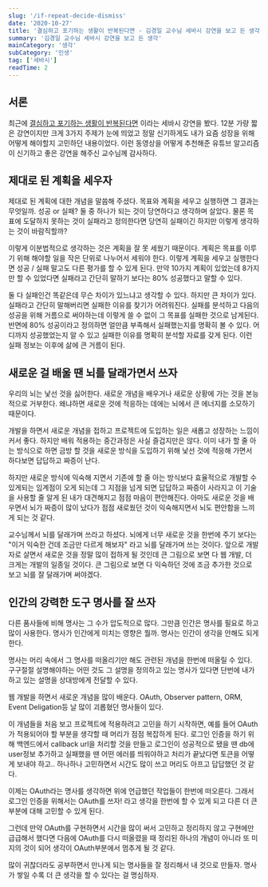 ```yaml
---
slug: '/if-repeat-decide-dismiss'
date: '2020-10-27'
title: '결심하고 포기하는 생활이 반복된다면 - 김경일 교수님 세바시 강연을 보고 든 생각'
summary: '김경일 교수님 세바시 강연을 보고 든 생각'
mainCategory: '생각'
subCategory: '인생'
tag: ['세바시']
readTime: 2
---
```


## 서론

최근에 [결심하고 포기하는 생활이 반복된다면](https://www.youtube.com/watch?v=yUt9ACfZz7o) 이라는 세바시 강연을 봤다. 12분 가량 짧은 강연이지만 크게 3가지 주제가 눈에 띄었고 정말 신기하게도 내가 요즘 성장을 위해 어떻게 해야할지 고민하던 내용이었다. 이런 동영상을 어떻게 추천해준 유튜브 알고리즘이 신기하고 좋은 강연을 해주신 교수님께 감사하다.

## 제대로 된 계획을 세우자

제대로 된 계획에 대한 개념을 말씀해 주셨다. 목표와 계획을 세우고 실행하면 그 결과는 무엇일까. 성공 or 실패? 둘 중 하나가 되는 것이 당연하다고 생각하며 살았다. 물론 목표에 도달하지 못하는 것이 실패라고 정의한다면 당연히 실패이긴 하지만 이렇게 생각하는 것이 바람직할까?

이렇게 이분법적으로 생각하는 것은 계획을 잘 못 세웠기 때문이다. 계획은 목표를 이루기 위해 해야할 일을 작은 단위로 나누어서 세워야 한다. 이렇게 계획을 세우고 실행한다면 성공 / 실패 말고도 다른 평가를 할 수 있게 된다. 만약 10가지 계획이 있었는데 8가지만 할 수 있었다면 실패라고 간단히 말하기 보다는 80% 성공했다고 말할 수 있다.

둘 다 실패인건 똑같은데 무슨 차이가 있느냐고 생각할 수 있다. 하지만 큰 차이가 있다. 실패라고 간단히 말해버리면 실패한 이유를 찾기가 어려워진다. 실패를 분석하고 다음의 성공을 위해 거름으로 써야하는데 이렇게 쓸 수 없이 그 목표를 실패한 것으로 남게된다. 반면에 80% 성공이라고 정의하면 얼만큼 부족해서 실패했는지를 명확히 볼 수 있다. 어디까지 성공했었는지 알 수 있고 실패한 이유를 명확히 분석할 자료를 갖게 된다. 이런 실패 정보는 이후에 삶에 큰 거름이 된다.

## 새로운 걸 배울 땐 뇌를 달래가면서 쓰자

우리의 뇌는 낯선 것을 싫어한다. 새로운 개념을 배우거나 새로운 상황에 가는 것을 본능적으로 거부한다. 왜냐하면 새로운 것에 적응하는 데에는 뇌에서 큰 에너지를 소모하기 때문이다.

개발을 하면서 새로운 개념을 접하고 프로젝트에 도입하는 일은 새롭고 성장하는 느낌이 커서 좋다. 하지만 배워 적용하는 중간과정은 사실 즐겁지만은 않다. 이미 내가 할 줄 아는 방식으로 하면 금방 할 것을 새로운 방식을 도입하기 위해 낯선 것에 적응해 가면서 하다보면 답답하고 짜증이 난다.

하지만 새로운 방식에 익숙해 지면서 기존에 할 줄 아는 방식보다 효율적으로 개발할 수 있게되는 임계점이 오게 되는데 그 지점을 넘게 되면 답답하고 짜증이 사라지고 이 기술을 사용할 줄 알게 된 내가 대견해지고 점점 마음이 편안해진다. 아마도 새로운 것을 배우면서 뇌가 짜증이 많이 났다가 점점 새로웠던 것이 익숙해지면서 뇌도 편안함을 느끼게 되는 것 같다.

교수님께서 뇌를 달래가며 쓰라고 하셨다. 뇌에게 너무 새로운 것을 한번에 주기 보다는 "이거 익숙한 건데 조금만 다르게 해보자" 라고 뇌를 달래가며 쓰는 것이다. 앞으로 개발자로 살면서 새로운 것을 정말 많이 접하게 될 것인데 큰 그림으로 보면 다 웹 개발, 더 크게는 개발의 일종일 것이다. 큰 그림으로 보면 다 익숙하던 것에 조금 추가한 것으로 보고 뇌를 잘 달래가며 써야겠다.

## 인간의 강력한 도구 명사를 잘 쓰자

다른 품사들에 비해 명사는 그 수가 압도적으로 많다. 그만큼 인간은 명사를 필요로 하고 많이 사용한다. 명사가 인간에게 미치는 영향은 뭘까. 명사는 인간이 생각을 안해도 되게 한다.

명사는 머리 속에서 그 명사를 떠올리기만 해도 관련된 개념을 한번에 떠올릴 수 있다. 구구절절 설명해야하는 어떤 것도 그 설명을 정의하고 있는 명사가 있다면 단번에 내가 하고 있는 설명을 상대방에게 전달할 수 있다.

웹 개발을 하면서 새로운 개념을 많이 배운다. OAuth, Observer pattern, ORM, Event Deligation등 날 많이 괴롭혔던 명사들이 있다.

이 개념들을 처음 보고 프로젝트에 적용하려고 고민을 하기 시작하면, 예를 들어 OAuth가 적용되어야 할 부분을 생각할 때 머리가 점점 복잡하게 된다. 로그인 인증을 하기 위해 백엔드에서 callback url을 처리할 것을 만들고 로그인이 성공적으로 됐을 땐 db에 user정보 추가하고 실패했을 땐 어떤 에러를 띄워야하고 처리가 끝났다면 토큰을 어떻게 보내야 하고.. 하나하나 고민하면서 시간도 많이 쓰고 머리도 아프고 답답했던 것 같다.

이제는 OAuth라는 명사를 생각하면 위에 언급했던 작업들이 한번에 떠오른다. 그래서 로그인 인증을 위해서는 OAuth를 쓰자! 라고 생각을 한번에 할 수 있게 되고 다른 더 큰 부분에 대해 고민할 수 있게 된다.

그런데 만약 OAuth를 구현하면서 시간을 많이 써서 고민하고 정리하지 않고 구현에만 급급해서 했다면 다음에 OAuth를 다시 떠올렸을 때 정리된 하나의 개념이 아니라 또 미지의 것이 되어 생각이 OAuth부분에서 멈추게 될 것 같다.

많이 귀찮더라도 공부하면서 만나게 되는 명사들을 잘 정리해서 내 것으로 만들자. 명사가 쌓일 수록 더 큰 생각을 할 수 있다는 걸 명심하자.

